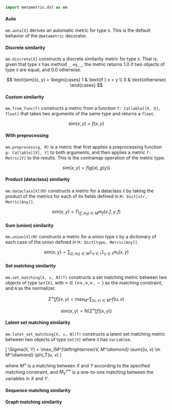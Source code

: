 ```python
import metametric.dsl as mm
```
#### Auto
`mm.auto[X]` derives an automatic metric for type `X`. This is the default behavior of the `@metametric` decorator.

#### Discrete similarity
`mm.discrete[X]` constructs a discrete similarity metric for type `X`. That is, given that type `X` has method `__eq__`, 
the metric returns 1.0 if two objects of type `X` are equal, and 0.0 otherwise.

$$ \text{sim}(x, y) = \begin{cases} 1 & \text{if } x = y \\ 0 & \text{otherwise} \end{cases} $$

#### Custom similarity
`mm.from_func(f)` constructs a metric from a function `f: Callable[[X, X], float]` that takes two arguments of the same type and returns a `float`.

$$ \text{sim}(x, y) = f(x, y) $$

#### With preprocessing
`mm.preprocess(g, M)` is a metric that first applies a preprocessing function `g: Callable[[X], Y]` to both arguments, and then applies a metric `f: Metric[Y]` to the results. 
This is the contramap operation of the metric type.

$$ \text{sim}(x, y) = f(g(x), g(y)) $$

#### Product (dataclass) similarity
`mm.dataclass[X](M)` constructs a metric for a dataclass `X` by taking the product of the metrics for each of its fields defined in `M: Dict[str, Metric[Any]]`.

$$ \text{sim}(x, y) = \prod_{(f, m_f) \in M} m_f(x.\!f, y.\!f) $$

#### Sum (union) similarity
`mm.union[X](M)` constructs a metric for a union type `X` by a dictionary of each case of the union defined in `M: Dict[type, Metric[Any]]`.

$$ \text{sim}(x, y) = \sum_{(t, m_t) \in M} \mathbb{1}_{x \in t} \mathbb{1}_{y \in t} m_t(x, y) $$ 

#### Set matching similarity
`mm.set_matching[X, ◇, N](f)` constructs a set matching metric between two objects of type `Set[X]`, 
with $\diamond \in \{\leftrightarrow, \to, \leftarrow, \sim\}$ as the matching constraint, and `N` as the normalizer. 

$$ \Sigma^{\diamond}[f](x, y) = \max_{M^\diamond} \sum_{(u, v) \in M^\diamond} f(u, v) $$

$$ \textrm{sim}(x, y) = \mathsf{N}(\Sigma^{\diamond}[f](x, y)) $$

#### Latent set matching similarity
`mm.latet_set_matching[X, ◇, N](f)` constructs a latent set matching metric between two objects of type `Set[X]` where `X` has `Variable`s.

\[ \Sigma(X, Y) = \max_{M^{\leftrightarrow}_V, M^\diamond} \sum_{(u, v) \in M^\diamond} \phi_T(u, v) \]

where $M^\diamond$ is a matching between $X$ and $Y$ according to the specified matching constraint, and
$M^\leftrightarrow_V$ is a one-to-one matching between the variables in $X$ and $Y$.

#### Sequence matching similarity

#### Graph matching similarity
